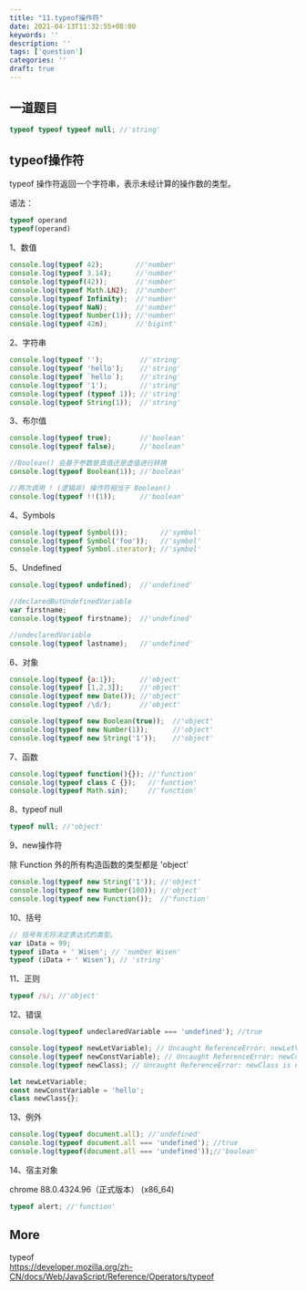 ```yaml
---
title: "11.typeof操作符"
date: 2021-04-13T11:32:55+08:00
keywords: ''
description: ''
tags: ['question']
categories: ''
draft: true
---
```


## 一道题目

```javascript
typeof typeof typeof null; //'string'
```

## typeof操作符

typeof 操作符返回一个字符串，表示未经计算的操作数的类型。

语法：

```javascript
typeof operand
typeof(operand)
```

1、数值

```javascript
console.log(typeof 42);        //'number'
console.log(typeof 3.14);      //'number'
console.log(typeof(42));       //'number'
console.log(typeof Math.LN2);  //'number'
console.log(typeof Infinity);  //'number'
console.log(typeof NaN);       //'number'
console.log(typeof Number(1)); //'number'
console.log(typeof 42n);       //'bigint'
```


2、字符串

```javascript
console.log(typeof '');         //'string'
console.log(typeof 'hello');    //'string'
console.log(typeof `hello`);    //'string'
console.log(typeof '1');        //'string'
console.log(typeof (typeof 1)); //'string'
console.log(typeof String(1));  //'string'
```

3、布尔值

```javascript
console.log(typeof true);       //'boolean'
console.log(typeof false);      //'boolean'

//Boolean() 会基于参数是真值还是虚值进行转换
console.log(typeof Boolean(1)); //'boolean' 

//两次调用 ! (逻辑非) 操作符相当于 Boolean()
console.log(typeof !!(1));      //'boolean'
```

4、Symbols

```javascript
console.log(typeof Symbol());        //'symbol'
console.log(typeof Symbol('foo'));   //'symbol'
console.log(typeof Symbol.iterator); //'symbol'
```

5、Undefined

```javascript
console.log(typeof undefined);  //'undefined'

//declaredButUndefinedVariable
var firstname;
console.log(typeof firstname);  //'undefined'

//undeclaredVariable
console.log(typeof lastname);   //'undefined'
```

6、对象

```javascript
console.log(typeof {a:1});      //'object'
console.log(typeof [1,2,3]);    //'object'
console.log(typeof new Date()); //'object'
console.log(typeof /\d/);       //'object'

console.log(typeof new Boolean(true));  //'object'
console.log(typeof new Number(1));      //'object'
console.log(typeof new String('1'));    //'object'
```

7、函数

```javascript
console.log(typeof function(){}); //'function'
console.log(typeof class C {});   //'function'
console.log(typeof Math.sin);     //'function'
```

8、typeof null

```javascript
typeof null; //'object'
```

9、new操作符

除 Function 外的所有构造函数的类型都是 'object'

```javascript
console.log(typeof new String('1')); //'object'
console.log(typeof new Number(100)); //'object'
console.log(typeof new Function());  //'function'
```

10、括号

```javascript
// 括号有无将决定表达式的类型。
var iData = 99;
typeof iData + ' Wisen'; // 'number Wisen'
typeof (iData + ' Wisen'); // 'string'
```

11、正则

```javascript
typeof /s/; //'object'
```

12、错误

```javascript
console.log(typeof undeclaredVariable === 'undefined'); //true

console.log(typeof newLetVariable); // Uncaught ReferenceError: newLetVariable is not defined
console.log(typeof newConstVariable); // Uncaught ReferenceError: newConstVariable is not defined
console.log(typeof newClass); // Uncaught ReferenceError: newClass is not defined

let newLetVariable;
const newConstVariable = 'hello';
class newClass{};
```

13、例外

```javascript
console.log(typeof document.all); //'undefined'
console.log(typeof document.all === 'undefined'); //true
console.log(typeof(document.all === 'undefined'));//'boolean'
```

14、宿主对象

chrome 88.0.4324.96（正式版本） (x86_64)

```javascript
typeof alert; //'function'
```

## More

typeof  
https://developer.mozilla.org/zh-CN/docs/Web/JavaScript/Reference/Operators/typeof
